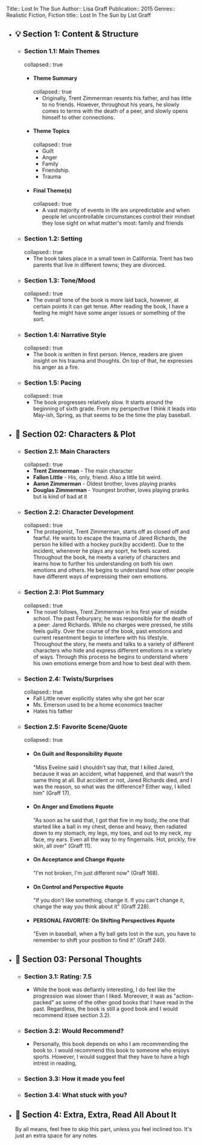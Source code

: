 Title:: Lost In The Sun
Author:: Lisa Graff
Publication:: 2015
Genres:: Realistic Fiction, Fiction
title:: Lost In The Sun by List Graff

- ## 💡 Section 1: Content & Structure
	- ### **Section 1.1:** Main Themes
	  collapsed:: true
		- #### Theme Summary
		  collapsed:: true
			- Originally, Trent Zimmerman resents his father, and has little to no friends. However, throughout his years, he slowly comes to terms with the death of a peer, and slowly opens himself to other connections.
		- #### Theme Topics
		  collapsed:: true
			- Guilt
			- Anger
			- Family
			- Friendship.
			- Trauma
		- #### Final Theme(s)
		  collapsed:: true
			- A vast majority of events in life are unpredictable and when people let uncontrollable circumstances control their mindset they lose sight on what matter's most: family and friends
	- ### **Section 1.2:** Setting
	  collapsed:: true
		- The book takes place in a small town in California. Trent has two parents that live in different towns; they are divorced.
	- ### **Section 1.3:** Tone/Mood
	  collapsed:: true
		- The overall tone of the book is more laid back, however, at certain points it can get tense. After reading the book, I have a feeling he might have some anger issues or something of the sort.
	- ### **Section 1.4:** Narrative Style
	  collapsed:: true
		- The book is written in first person. Hence, readers are given insight on his trauma and thoughts. On top of that, he expresses his anger as a fire.
	- ### **Section 1.5:** Pacing
	  collapsed:: true
		- The book progresses relatively slow. It starts around the beginning of sixth grade. From my perspective I think it leads into May-ish, Spring, as that seems to be the time the play baseball.
- ## 🧠 Section 02: Characters & Plot
	- ### **Section 2.1:** Main Characters
	  collapsed:: true
		- **Trent Zimmerman** - The main character
		- **Fallon Little** - His, only, friend. Also a little bit weird.
		- **Aaron Zimmerman** - Oldest brother, loves playing pranks
		- **Douglas Zimmerman** - Youngest brother, loves playing pranks but is kind of bad at it
	- ### **Section 2.2:** Character Development
	  collapsed:: true
		- The protagonist, Trent Zimmerman, starts off as closed off and fearful. He wants to escape the trauma of Jared Richards, the person he killed with a hockey puck(by accident). Due to the incident, whenever he plays any soprt, he feels scared. Throughout the book, he meets a variety of characters and learns how to further his understanding on both his own emotions and others. He begins to understand how other people have different ways of expressing their own emotions.
	- ### **Section 2.3:** Plot Summary
	  collapsed:: true
		- The novel follows, Trent Zimmerman in his first year of middle school. The past Feburyary, he was responsible for the death of a peer: Jared Richards. While no charges were pressed, he stills feels guilty. Over the course of the book, past emotions and current resentment begin to interfere with his lifestyle. Throughout the story, he meets and talks to a variety of different characters who hide and express different emotions in a variety of ways. Through this process he begins to understand where his own emotions emerge from and how to best deal with them.
	- ### **Section 2.4:** Twists/Surprises
	  collapsed:: true
		- Fall Little never explicitly states why she got her scar
		- Ms. Emerson used to be a home economics teacher
		- Hates his father
	- ### **Section 2.5:** Favorite Scene/Quote
	  collapsed:: true
		- #### On Guilt and Responsibility #quote
		  "Miss Eveline said I shouldn’t say that, that I killed Jared, because it was an accident, what happened, and that wasn’t the same thing at all. But accident or not, Jared Richards died, and I was the reason, so what was the difference? Either way, I killed him" (Graff 17).
		- #### On Anger and Emotions #quote
		  "As soon as he said that, I got that fire in my body, the one that started like a ball in my chest, dense and heavy, then radiated down to my stomach, my legs, my toes, and out to my neck, my face, my ears. Even all the way to my fingernails. Hot, prickly, fire skin, all over" (Graff 11).
		- #### On Acceptance and Change #quote
		  "I'm not broken, I'm just different now" (Graff 168).
		- #### On Control and Perspective #quote
		  "If you don't like something, change it. If you can't change it, change the way you think about it" (Graff 228).
		- #### PERSONAL FAVORITE: On Shifting Perspectives #quote
		  "Even in baseball, when a fly ball gets lost in the sun, you have to remember to shift your position to find it" (Graff 240).
- ## 💭 Section 03: Personal Thoughts
	- ###  **Section 3.1:** Rating: 7.5
		- While the book was defiantly interesting, I do feel like the progression was slower than I liked. Moreover, it was as "action-packed" as some of the other good books that I have read in the past. Regardless, the book is still a good book and I would recommend it(see section 3.2).
	- ### **Section 3.2:** Would Recommend?
		- Personally, this book depends on who I am recommending the book to. I would recommend this book to someone who enjoys sports. However, I would suggest that they have to have a high intrest in reading,
	- ### **Section 3.3:** How it made you feel
	- ### **Section 3.4:** What stuck with you?
- ## 📰 Section 4: Extra, Extra, Read All About It
  By all means, feel free to skip this part, unless you feel inclined too. It's just an extra space for any notes